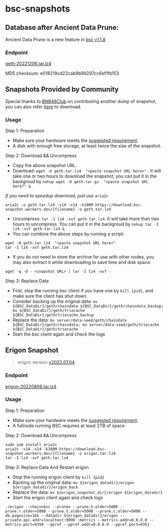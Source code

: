 
# bsc-snapshots


## Database after Ancient Data Prune:

Ancient Data Prune is a new feature in [bsc v1.1.8](https://github.com/binance-chain/bsc/releases/tag/v1.1.8)


### Endpoint


[geth-20221206.tar.lz4
](https://download.bsc-snapshot.workers.dev/geth-20221206.tar.lz4
)

MD5 checksum: e018219cd22cab9b99297cc6ef1fb153



## Snapshots Provided by Community

Special thanks to [BNB48Club](https://twitter.com/bnb48club) on contributing another dump of snapshot, you can also refer [here](https://github.com/BNB48Club/bsc-snapshots) to download.



### Usage 

Step 1: Preparation
- Make sure your hardware meets the [suggested requirement](https://docs.binance.org/smart-chain/developer/fullnode.html).
- A disk with enough free storage, at least twice the size of the snapshot.

Step 2: Download && Uncompress
- Copy the above snapshot URL.
- Download:  `wget -O geth.tar.lz4  "<paste snapshot URL here>"` . It will take one or two hours to download the snapshot, you can put it in the backgroud by `nohup wget -O geth.tar.gz  "<paste snapshot URL here?" &`


*If you need to speedup download, just use `aria2c`*
```
aria2c -o geth.tar.lz4 -s14 -x14 -k100M https://download.bsc-snapshot.workers.dev/{filename} -o geth.tar.lz4
```


- Uncompress: `tar -I lz4 -xvf geth.tar.lz4`. It will take more than two hours to uncompress. You can put it in the backgroud by `nohup tar -I lz4 -xvf geth.tar.lz4 &`
- You can combine the above steps by running a script:
```
wget -O geth.tar.lz4  "<paste snapshot URL here>"
tar -I lz4 -xvf geth.tar.lz4
```


- If you do not need to store the archive for use with other nodes, you may also extract it while downloading to save time and disk space:
```
wget -q -O - <snapshot URL> | tar -I lz4 -xvf -
```


Step 3: Replace Data
- First, stop the running bsc client if you have one by `kill {pid}`, and make sure the client has shut down.
- Consider backing up the original data: `mv ${BSC_DataDir}/geth/chaindata ${BSC_DataDir}/geth/chaindata_backup; mv ${BSC_DataDir}/geth/triecache ${BSC_DataDir}/geth/triecache_backup`
- Replace the data: `mv server/data-seed/geth/chaindata ${BSC_DataDir}/geth/chaindata; mv server/data-seed/geth/triecache ${BSC_DataDir}/geth/triecache`
- Start the bsc client again and check the logs

## Erigon Snapshot

> erigon version [v2022.07.04](https://github.com/ledgerwatch/erigon/releases/tag/v2022.07.04)
### Endpoint
[erigon-20220806.tar.lz4](https://download.bsc-snapshot.workers.dev/snapshot/erigon-20220806.tar.lz4
)


### Usage

Step 1: Preparation

- Make sure your hardware meets the [suggested requirement](https://github.com/ledgerwatch/erigon#system-requirements).
- A fullnode running BSC requires at least 2TB of space

Step 2: Download && Uncompress

```
sudo yum install aria2c
aria2c -s14 -x14 -k100M https://download.bsc-snapshot.workers.dev/{filename} -o erigon.tar.lz4
tar -I lz4 -xvf geth.tar.lz4
```
Step 3: Replace Data And Restart erigon
- Stop the running erigon client by `kill {pid}`
- Backing up the original data: `mv ${erigon_datadir}/erigon ${erigon_datadir}/erigon_back`
- Replace the data: `mv ${erigon_snapshot_dir}/erigon ${erigon_datadir}`
- Start the erigon client again and check logs

```shell
./erigon --chain=bsc --prune= --prune.h.older=5000 --prune.r.older=5000 --prune.t.older=5000 --prune.c.older=5000 --db.pagesize=16k --datadir ${erigon_datadir}/erigon --private.api.addr=localhost:9090 -metrics --metrics.addr=0.0.0.0 --metrics.port=9350 --pprof --pprof.addr=0.0.0.0 --pprof.port=9351
```


